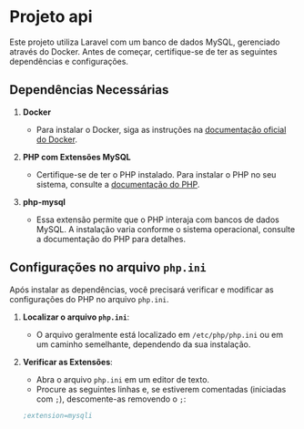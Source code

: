 # Projeto api

Este projeto utiliza Laravel com um banco de dados MySQL, gerenciado através do Docker. Antes de começar, certifique-se de ter as seguintes dependências e configurações.

## Dependências Necessárias

1. **Docker**
   - Para instalar o Docker, siga as instruções na [documentação oficial do Docker](https://docs.docker.com/get-docker/).

2. **PHP com Extensões MySQL**
   - Certifique-se de ter o PHP instalado. Para instalar o PHP no seu sistema, consulte a [documentação do PHP](https://www.php.net/manual/pt_BR/install.php).

3. **php-mysql**
   - Essa extensão permite que o PHP interaja com bancos de dados MySQL. A instalação varia conforme o sistema operacional, consulte a documentação do PHP para detalhes.

## Configurações no arquivo `php.ini`

Após instalar as dependências, você precisará verificar e modificar as configurações do PHP no arquivo `php.ini`.

1. **Localizar o arquivo `php.ini`**:
   - O arquivo geralmente está localizado em `/etc/php/php.ini` ou em um caminho semelhante, dependendo da sua instalação.

2. **Verificar as Extensões**:
   - Abra o arquivo `php.ini` em um editor de texto.
   - Procure as seguintes linhas e, se estiverem comentadas (iniciadas com `;`), descomente-as removendo o `;`:

   ```ini
   ;extension=mysqli
